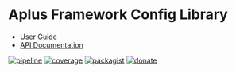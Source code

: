 # Aplus Framework Config Library

- [User Guide](https://docs.aplus-framework.com/guides/libraries/config/index.html)
- [API Documentation](https://docs.aplus-framework.com/packages/config.html)

[![pipeline](https://gitlab.com/aplus-framework/libraries/config/badges/master/pipeline.svg)](https://gitlab.com/aplus-framework/libraries/config/-/pipelines?scope=branches)
[![coverage](https://gitlab.com/aplus-framework/libraries/config/badges/master/coverage.svg?job=test:php)](https://aplus-framework.gitlab.io/libraries/config/coverage/)
[![packagist](https://img.shields.io/packagist/v/aplus/config)](https://packagist.org/packages/aplus/config)
[![donate](https://img.shields.io/badge/open--source-donate-orange)](https://www.paypal.com/donate/?hosted_button_id=NGBNW5PY4VSJ4)
